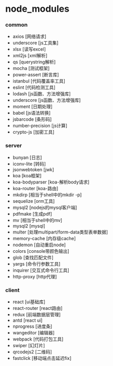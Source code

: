 # node_modules
### common
- axios [网络请求]
- underscore [js工具集]
- xlsx [读写excel]
- xml2js [xml解析]
- qs [querystring解析]
- mocha [测试框架]
- power-assert [断言库]
- istanbul [代码覆盖率工具]
- eslint [代码检测工具]
- lodash [js函数、方法增强库]
- underscore [js函数、方法增强库]
- moment [日期处理]
- babel [js语法转换]
- jsbarcode [条形码]
- number-precision [js计算]
- crypto-js [加密工具]
### server
- bunyan [日志]
- iconv-lite [转码]
- jsonwebtoken [jwk]
- koa [koa框架]
- koa-bodyparser [koa-解析body请求]
- koa-router [koa-路由]
- mkdirp [相当于shell中的mkdir -p] 
- sequelize [orm工具]
- mysql2 [nodejs的mysql客户端]
- pdfmake [生成pdf]
- mv [相当于shell中的mv]
- mysql2 [mysql]
- multer [处理multipart/form-data类型表单数据]
- memory-cache [内存级cache]
- nodemon [自动重启node]
- colors [console带颜色输出]
- glob [查找匹配文件]
- yargs [命令行参数工具]
- inquirer [交互式命令行工具]
- http-proxy [http代理]
### client
- react [ui基础库]
- react-router [react路由]
- redux [前端数据层管理]
- antd [react ui]
- nprogress [进度条]
- wangeditor [编辑器]
- webpack [代码打包工具]
- swiper [幻灯片]
- qrcodejs2 [二维码]
- fastclick [移动端点击延迟fix]
